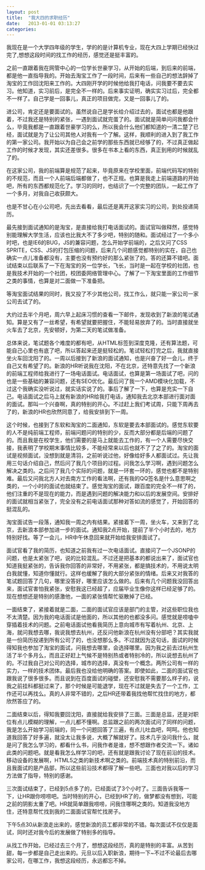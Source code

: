 ```yaml
---
layout: post
title:  "我大四的求职经历"
date:   2013-01-01 03:13:27
categories: 
---
```

我现在是一个大学四年级的学生，学的的是计算机专业，现在大四上学期已经快过完了,想想这段时间的找工作的经历，感觉还是挺丰富的。

之前一直跟着我在网管中心的一位学长世豪学习，从开始的后端，到后来的前端，都是他一直指导我的。开始去淘宝工作了一段时间，后来有一些自己的想法辞掉了淘宝的工作回沈阳来工作的。大四刚开学的时候他给我打电话，问我要不要去实习。他知道，实习前后，是完全不一样的。后来事实证明，确实实习过后，完全都不一样了。自己学是一回事儿，真正的项目做完，又是一回事儿了的。

进公司，肯定还是要面试的。虽然说自己是学长给介绍过去的，面试也都是他跟着，不过我还是特别的紧张，一遇到面试就完蛋了的。面试就是简单问问我都会什么，毕竟我都是一直跟着世豪学习的么，所以我会什么他们都知道的一清二楚了已经，面试就是为了让公司其他人对我有一个了解。这样，我顺利的进入到了我工作的第一家公司。我开始以为自己会之前学的那些东西就已经够了的，不过真正做起工作的时候才发现，其实还差很多。很多在书本上看的东西，真正到用的时候就乱了的。

在这家公司，我的前端算是规范了起来，毕竟原来在学校里面，前端代码写的特别的不规范，而且一个人前端后端都做了，也不正规。也算是我走上前端道路的开始吧，所有的东西都规范化了。学习的同时，也结识了一个完整的团队，一起工作了一个多月，对我自己收获颇大。

也是不甘心在小公司吧，先出去看看，最后还是离开这家实习的公司，到处投递简历。

最先接到面试通知的是淘宝，是直接给我打电话面试的。面试官叫做释然，感觉特别能理解大学生活，应该也比我大不了多少吧，特别的随和。面试经过了一个多小时吧，也是IE6的BUG，JS的兼容问题，怎么开始学前端的，之后又问了CSS SPRITE，CSS、JS的打包压缩的问题，后来几个问题感觉都特别的实在，自己也确实一点儿准备都没有，主要也没有预约好的那么紧张了的。答的还算不错吧。面试结束以后联系了一下在淘宝的另一位学长，飞长，当时是一起在学校的社团，也是我技术开始的一个社团，校团委网络管理中心。了解了一下淘宝里面的工作细节之类的事情，也算是对二面做一下准备把。

等淘宝面试结果的同时，我又投了不少其他公司，找工作么，就只能一家公司一家公司去试了的。

大约过去半个月吧，周六早上起床习惯的查看一下邮件，发现收到了新浪的笔试通知。算是又有了一丝希望，有希望就要把握住，不能轻易放弃了的。当时直接就坐火车去了北京，先安顿好，为第二天的笔试做准备。

总体来说，笔试题各个难度的都有吧，从HTML标签到深度克隆，还有算法题，可能自己心里也有底了吧，所以答起来还是挺轻松的。笔试轻松打完之后，我就直接坐火车回沈阳了的。一周以后接到了新浪的面试通知，也是兴奋了好一会儿，终于自己又有希望了的。新浪的HR听说我在沈阳，不在北京，还特意先找了一个新浪的前端工程师给我进行了一场电话面试。电话面试，也算是第一场面试了吧，问的也是一些基础的兼容问题，还有SEO优化。最后问了我一个AMD模块化加载，不过这个我确实没听说过，就实话实说了的。事后了解了一下，也算是充实一下自己。电话面试之后马上就有新浪的HR给我打电话，通知我去北京本部进行面对面的面试。那叫一个兴奋啊，真的特别的开心。不过赶上我们考试周，只能下周再去了的，新浪的HR也欣然同意了，给我安排到下一周。

这个时候，也接到了东软和淘宝的二面通知，东软是要去本部面试的。感觉东软要的人不是纯前端工程师，前端问题问的特别的少，反而大部分都是后端的问题了的。而且我是在校学生，他们需要的是马上就能去工作的，有一个人需要尽快交接，我表明了学校期末事情比较多，不能经常来以后也就不了了之了的。淘宝的面试是视频面试，没想到就是清羽，之前听说过他，好像给好多人都面试过。先让我用三句话介绍自己，然后问了我几个项目的过程。问我怎么学习啊，遇到问题怎么解决之类的。之后问了我几个实际的问题，就是一环套一环的，感觉也都不是特别难。最后又问我北方人对去南方工作的看法啊，还有我的QQ签名是什么意思啊之类的，一个小时的面试也就结束了。感觉淘宝的面试，跟百度的完全不一样了的，他们注重的不是现在的能力，而是遇到问题的解决能力和以后的发展空间。安排好的面试就相当紧张了，完全没有之前电话面试那种对答如流的感觉了，开始回答的挺混乱的。

淘宝面试告一段落，通知我一周之内有结果。紧接着下一周，坐火车，又来到了北京，去新浪本部参加进一步的面试。通知我2点开始，提前了半个小时去的，地方特别好找。等了一会儿，HR中午休息回来就开始给我安排面试了。

面试官看了我的简历，也知道之前我有过一次电话面试。直接问了一个JSONP的问题，也是太紧张了吧，说的比较混乱。不过还是把基本的都说出来了，面试官也知道我挺紧张的，告诉我你回答的非常好，不用紧张，都是搞技术的，不用说太明白我就懂，知道你懂就行。这样也缓解了我的大部分紧张的情绪。后来又对我答的笔试题回答了几句，哪里没答好，哪里应该怎么做的。后来有几个问题我没回答出来，面试官害怕我紧张，安慰我这已经超了，应届毕业生像你这样已经足够了的。现在想想还是特别的感激他，一面的紧张情帮忙驱散掉了已经。

一面结束了，紧接着就是二面，二面的面试官应该是部门的主管，对这些职位我也不太清楚。因为我的电话面试是他面的，所以其他的也都没多问。感觉就是唠嗑中穿插着技术的问题。之前电话面试他看我简历上意向城市有写着杭州、北京、上海，就问我想去哪，我说我想去杭州，还反问他新浪在杭州没有分部吧？其实我就是一份简历投递到所有公司了的，也没想那么多。不过就因为这句话，面试的时候得知我也参加了淘宝的面试，问我想去哪里，会选择哪里。因为我之前去过杭州生活了半个多月么，而且正好赶上气候不是特别热或者特别冷的，所以说想去杭州了的。不过我自己对公司的选择，城市的选择，真没有一个概念。两所公司有一样的实力，一样的技术团体。最后我也没给他明确的答案。即使如此，二面的面试官也跟我说了很多很多。而且说到在百度面试的碰壁，还安慰我不需要那么样子的，说我之前挂科都挺过来了，那个时候是可能退学，现在不过就是失去了一个工作，工作还可以再找么。真的人非常不错的，之后HR还带着我找他帮忙找住的地方，都欣然答应了的。

二面结束以后，得知我要回沈阳，直接就给我安排了三面。三面是总监，还是对职位有点儿模糊的理解，一点儿都不懂啊。总监跟之前的两次面试问了同样的问题，我是怎么开始学习前端的，同一个问题回答了三遍，有点儿吐血吧，呵呵。他也知道我回答了好多遍，就没太让我多说，大概了解就好了。技术几乎没问我什么，就是问了我怎么学习的，都看什么书，问我作者是谁，想不想跟作者交流一下。诸如此类的问题吧。就是看我怎么样学习的吧，还有就是跟我讨论了现在前沿的技术。移动设备的发展啊，HTML5之类的新技术啊之类的。前端技术真的特别前沿，而且我面试的是产品部，所以这些前沿技术都得了解一些吧。三面也对我以后的学习方法做了指导，特别的感谢。

三次面试结束了，已经到5点多了的，已经面试了3个小时了。三面告诉我等一下，让HR跟你唠唠吧。当时特别的开心，已经到HR了的，做梦都没有想到，可能之前的阴影太重了吧。HR就简单跟我唠唠，问我住哪啊之类的。知道我没地方住，还特意帮忙找到我的二面面试官帮忙找房子。

下午5点30从新浪走出来的，感觉新浪的员工都非常的不错。每次面试不仅仅是面试，同时还对我今后的发展做了特别多的指导。

从找工作开始，已经过去三个月了，想想这段经历，真的是特别的丰富。从苦到甜，每一步都是自己走出来的。元旦以后入职新浪，期待一下~不过不论最后去哪家公司，在哪工作，我想这段经历，永远都忘不掉。
